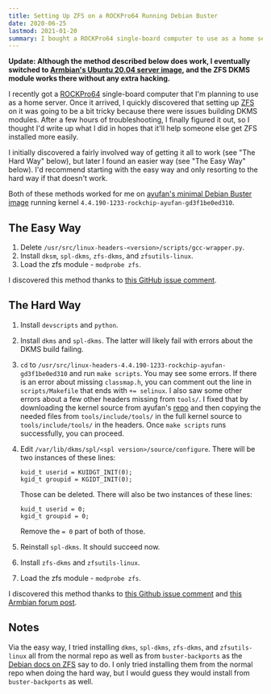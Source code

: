 ```yaml
---
title: Setting Up ZFS on a ROCKPro64 Running Debian Buster
date: 2020-06-25
lastmod: 2021-01-20
summary: I bought a ROCKPro64 single-board computer to use as a home server. Once it arrived, I quickly discovered that setting up ZFS on it was going to be a bit tricky. After a few hours of troubleshooting, I finally figured it out – here’s how to get it working.
---
```


**Update: Although the method described below does work, I eventually switched to [Armbian's Ubuntu 20.04 server image](https://www.armbian.com/rockpro64/), and the ZFS DKMS module works there without any extra hacking.**

I recently got a [ROCKPro64](https://www.pine64.org/rockpro64/) single-board computer that I'm planning to use as a home server. Once it arrived, I quickly discovered that setting up [ZFS](https://en.wikipedia.org/wiki/ZFS) on it was going to be a bit tricky because there were issues building DKMS modules. After a few hours of troubleshooting, I finally figured it out, so I thought I'd write up what I did in hopes that it'll help someone else get ZFS installed more easily.

I initially discovered a fairly involved way of getting it all to work (see "The Hard Way" below), but later I found an easier way (see "The Easy Way" below). I'd recommend starting with the easy way and only resorting to the hard way if that doesn't work.

Both of these methods worked for me on [ayufan's minimal Debian Buster image](https://github.com/ayufan-rock64/linux-build) running kernel `4.4.190-1233-rockchip-ayufan-gd3f1be0ed310`.

## The Easy Way

1. Delete `/usr/src/linux-headers-<version>/scripts/gcc-wrapper.py`.
2. Install `dksm`, `spl-dkms`, `zfs-dkms`, and `zfsutils-linux`.
3. Load the zfs module - `modprobe zfs`.

I discovered this method thanks to [this GitHub issue comment](https://github.com/ayufan-rock64/linux-build/issues/252#issuecomment-484998288).

## The Hard Way

1. Install `devscripts` and `python`.
2. Install `dkms` and `spl-dkms`. The latter will likely fail with errors about the DKMS build failing.
3. `cd` to `/usr/src/linux-headers-4.4.190-1233-rockchip-ayufan-gd3f1be0ed310` and run `make scripts`. You may see some errors. If there is an error about missing `classmap.h`, you can comment out the line in `scripts/Makefile` that ends with `+= selinux`. I also saw some other errors about a few other headers missing from `tools/`. I fixed that by downloading the kernel source from ayufan's [repo](https://github.com/ayufan-rock64/linux-kernel/releases) and then copying the needed files from `tools/include/tools/` in the full kernel source to `tools/include/tools/` in the headers. Once `make scripts` runs successfully, you can proceed.
4. Edit `/var/lib/dkms/spl/<spl version>/source/configure`. There will be two instances of these lines:

   ```
   kuid_t userid = KUIDGT_INIT(0);
   kgid_t groupid = KGIDT_INIT(0);
   ```

   Those can be deleted. There will also be two instances of these lines:

   ```
   kuid_t userid = 0;
   kgid_t groupid = 0;
   ```

   Remove the `= 0` part of both of those.
5. Reinstall `spl-dkms`. It should succeed now.
6. Install `zfs-dkms` and `zfsutils-linux`.
3. Load the zfs module - `modprobe zfs`.

I discovered this method thanks to [this Github issue comment](https://github.com/ayufan-rock64/linux-build/issues/252#issuecomment-423789283) and [this Armbian forum post](https://forum.armbian.com/topic/6789-build-zfs-on-rk3328/?tab=comments#comment-53681).

## Notes

Via the easy way, I tried installing `dkms`, `spl-dkms`, `zfs-dkms`, and `zfsutils-linux` all from the normal repo as well as from `buster-backports` as the [Debian docs on ZFS](https://wiki.debian.org/ZFS) say to do. I only tried installing them from the normal repo when doing the hard way, but I would guess they would install from `buster-backports` as well.
